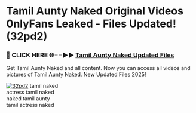 # Tamil Aunty Naked Original Videos 0nlyFans Leaked - Files Updated! (32pd2)

<h3>🔴 CLICK HERE 🌐==►► <a href="https://tinyurl.com/up5wt9bj" rel="nofollow">Tamil Aunty Naked Updated Files</a></h3>

Get Tamil Aunty Naked and all content. Now you can access all videos and pictures of Tamil Aunty Naked. New Updated Files 2025!

[![32pd2](https://i.imgur.com/ABiUzMV.gif)](https://tinyurl.com/up5wt9bj)
tamil naked<br>
actress tamil naked<br>
naked tamil aunty<br>
tamil actress naked
